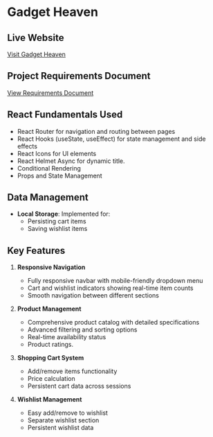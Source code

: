 # Gadget Heaven

## Live Website

[Visit Gadget Heaven](https://gadgetsss.netlify.app/)

## Project Requirements Document

[View Requirements Document](https://acrobat.adobe.com/id/urn:aaid:sc:AP:ecf47e08-2692-4a78-9ae4-35e54905988a)

## React Fundamentals Used

- React Router for navigation and routing between pages
- React Hooks (useState, useEffect) for state management and side effects
- React Icons for UI elements
- React Helmet Async for dynamic title.
- Conditional Rendering
- Props and State Management

## Data Management

- **Local Storage**: Implemented for:
  - Persisting cart items
  - Saving wishlist items

## Key Features

1. **Responsive Navigation**

   - Fully responsive navbar with mobile-friendly dropdown menu
   - Cart and wishlist indicators showing real-time item counts
   - Smooth navigation between different sections

2. **Product Management**

   - Comprehensive product catalog with detailed specifications
   - Advanced filtering and sorting options
   - Real-time availability status
   - Product ratings.

3. **Shopping Cart System**

   - Add/remove items functionality
   - Price calculation
   - Persistent cart data across sessions

4. **Wishlist Management**

   - Easy add/remove to wishlist
   - Separate wishlist section
   - Persistent wishlist data
